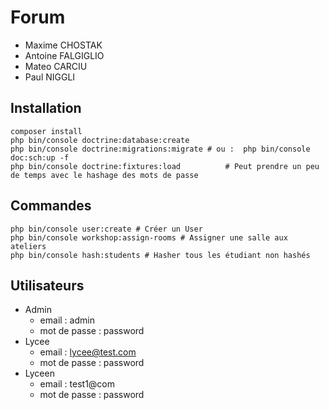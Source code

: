 # Forum
- Maxime CHOSTAK
- Antoine FALGIGLIO
- Mateo CARCIU
- Paul NIGGLI
## Installation
```shell
composer install
php bin/console doctrine:database:create
php bin/console doctrine:migrations:migrate # ou :  php bin/console doc:sch:up -f   
php bin/console doctrine:fixtures:load          # Peut prendre un peu de temps avec le hashage des mots de passe
```

## Commandes
```shell
php bin/console user:create # Créer un User
php bin/console workshop:assign-rooms # Assigner une salle aux ateliers
php bin/console hash:students # Hasher tous les étudiant non hashés
```

## Utilisateurs
- Admin
  - email : admin
  - mot de passe : password
- Lycee
  - email : lycee@test.com
  - mot de passe : password
- Lyceen
  - email : test1@com
  - mot de passe : password


